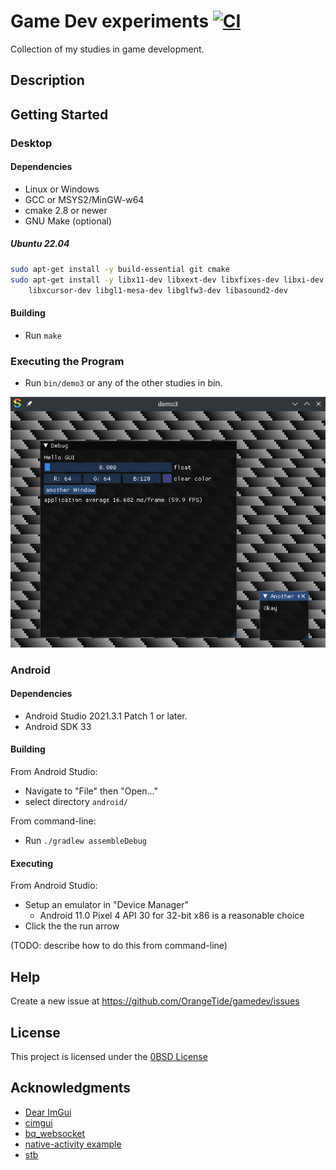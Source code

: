 # Game Dev experiments [![CI](https://github.com/OrangeTide/gamedev/workflows/CI/badge.svg)](https://github.com/OrangeTide/gamedev/actions)

Collection of my studies in game development.

## Description

## Getting Started

### Desktop

#### Dependencies

  * Linux or Windows
  * GCC or MSYS2/MinGW-w64
  * cmake 2.8 or newer
  * GNU Make (optional)

##### Ubuntu 22.04

```sh
sudo apt-get install -y build-essential git cmake
sudo apt-get install -y libx11-dev libxext-dev libxfixes-dev libxi-dev \
    libxcursor-dev libgl1-mesa-dev libglfw3-dev libasound2-dev
```

#### Building

  * Run `make`

### Executing the Program

  * Run `bin/demo3` or any of the other studies in bin.

![demo3 screenshot](doc/Screenshot_2022-09-19_23-13-25.png)

### Android

#### Dependencies

  * Android Studio 2021.3.1 Patch 1 or later.
  * Android SDK 33

#### Building

From Android Studio:

  * Navigate to "File" then "Open..."
  * select directory `android/`

From command-line:

  * Run `./gradlew assembleDebug`

#### Executing

From Android Studio:

  * Setup an emulator in "Device Manager"
    * Android 11.0 Pixel 4 API 30 for 32-bit x86 is a reasonable choice
  * Click the the run arrow

(TODO: describe how to do this from command-line)

## Help

Create a new issue at https://github.com/OrangeTide/gamedev/issues

## License

This project is licensed under the [0BSD License](LICENSE)

## Acknowledgments

  * [Dear ImGui](https://github.com/ocornut/imgui)
  * [cimgui](https://github.com/cimgui/cimgui)
  * [bq_websocket](https://github.com/bqqbarbhg/bq_websocket)
  * [native-activity example](https://github.com/android/ndk-samples/tree/main/native-activity)
  * [stb](https://github.com/nothings/stb)
